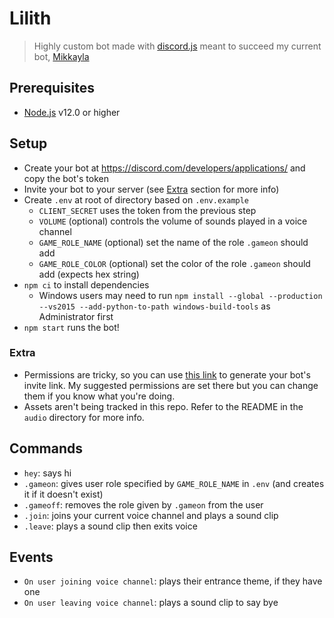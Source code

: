 # Lilith
> Highly custom bot made with [discord.js](https://discord.js.org/#/) meant to succeed my current bot, [Mikkayla](https://github.com/mattpilla/Mikkayla)

## Prerequisites
- [Node.js](https://nodejs.org/en/) v12.0 or higher

## Setup
- Create your bot at https://discord.com/developers/applications/ and copy the bot's token
- Invite your bot to your server (see [Extra](#extra) section for more info)
- Create `.env` at root of directory based on `.env.example`
    - `CLIENT_SECRET` uses the token from the previous step
    - `VOLUME` (optional) controls the volume of sounds played in a voice channel
    - `GAME_ROLE_NAME` (optional) set the name of the role `.gameon` should add
    - `GAME_ROLE_COLOR` (optional) set the color of the role `.gameon` should add (expects hex string)
- `npm ci` to install dependencies
    - Windows users may need to run `npm install --global --production --vs2015 --add-python-to-path windows-build-tools` as Administrator first
- `npm start` runs the bot!

### Extra
- Permissions are tricky, so you can use [this link](https://discordapi.com/permissions.html#372759761) to generate your bot's invite link. My suggested permissions are set there but you can change them if you know what you're doing.
- Assets aren't being tracked in this repo. Refer to the README in the `audio` directory for more info.

## Commands
- `hey`: says hi
- `.gameon`: gives user role specified by `GAME_ROLE_NAME` in `.env` (and creates it if it doesn't exist)
- `.gameoff`: removes the role given by `.gameon` from the user
- `.join`: joins your current voice channel and plays a sound clip
- `.leave`: plays a sound clip then exits voice

## Events
- `On user joining voice channel`: plays their entrance theme, if they have one
- `On user leaving voice channel`: plays a sound clip to say bye
